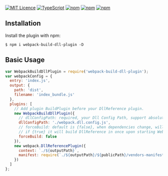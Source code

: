 [![MIT Licence](https://img.shields.io/badge/licence-MIT-blue.svg)](https://opensource.org/licenses/mit-license.php) 
[![TypeScript](https://img.shields.io/badge/soucre-TypeScript-blue.svg)](https://github.com/myxvisual/webpack-build-dll-plugin)
[![npm](https://img.shields.io/badge/webpack--build--dllplugin-1.2.3-green.svg?style=flat)](https://www.npmjs.com/package/webpack-build-dll-plugin)
[![npm](https://img.shields.io/badge/dowloads-400%2B-brightgreen.svg)](https://www.npmjs.com/package/webpack-build-dll-plugin)
[![npm](https://img.shields.io/badge/denpendencies-up--to--date-brightgreen.svg)](https://www.npmjs.com/package/webpack-build-dll-plugin)

Installation
------------
Install the plugin with npm:
```shell
$ npm i webpack-build-dll-plugin -D
```
Basic Usage
-----------

```javascript
var WebpackBuildDllPlugin = require('webpack-build-dll-plugin');
var webpackConfig = {
  entry: 'index.js',
  output: {
    path: 'dist',
    filename: 'index_bundle.js'
  },
  plugins: [
    // Add plugin BuildPlugin before your DllReference plugin.
    new WebpackBuildDllPlugin({
      // dllConfigPath: required, your Dll Config Path, support absolute path.
      dllConfigPath: './webpack.dll.config.js',
      // forceBuild: default is {false}, when dependencies change, will rebuild DllReference files
      // if {true} it will build DllReference in once upon starting Webpack.
      forceBuild: false
    }),
    new webpack.DllReferencePlugin({
      context: `./${outputPath}`,
      manifest: require(`./${outputPath}/${publicPath}/vendors-manifest${__DEV__ ? '.dev' : '.prod'}.json`)
    })
  ]
};
```
